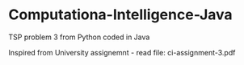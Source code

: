 # Computationa-Intelligence-Java


TSP problem 3 from Python coded in Java

Inspired from University assignemnt - read file: ci-assignment-3.pdf

